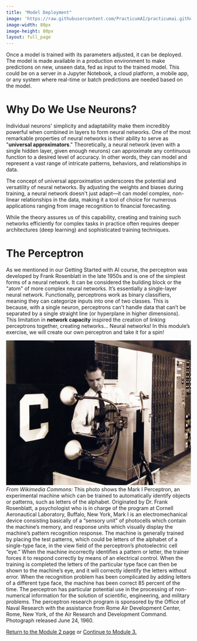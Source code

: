 ```yaml
---
title: "Model Deployment"
image: 'https://raw.githubusercontent.com/PracticumAI/practicumai.github.io/main/images/icons/practicumai_deep_learning.png'
image-width: 80px
image-height: 80px
layout: full_page
---
```


Once a model is trained with its parameters adjusted, it can be deployed.  The model is made available in a production environment to make predictions on new, unseen data, fed as input to the trained model. This could be on a server in a Jupyter Notebook, a cloud platform, a mobile app, or any system where real-time or batch predictions are needed based on the model.

# Why Do We Use Neurons?

Individual neurons' simplicity and adaptability make them incredibly powerful when combined in layers to form neural networks. One of the most remarkable properties of neural networks is their ability to serve as "**universal approximators**." Theoretically, a neural network (even with a single hidden layer, given enough neurons) can approximate any continuous function to a desired level of accuracy. In other words, they can model and represent a vast range of intricate patterns, behaviors, and relationships in data.

The concept of universal approximation underscores the potential and versatility of neural networks. By adjusting the weights and biases during training, a neural network doesn't just adapt—it can model complex, non-linear relationships in the data, making it a tool of choice for numerous applications ranging from image recognition to financial forecasting.

While the theory assures us of this capability, creating and training such networks efficiently for complex tasks in practice often requires deeper architectures (deep learning) and sophisticated training techniques.

# The Perceptron

As we mentioned in our Getting Started with AI course, the perceptron was developed by Frank Rosenblatt in the late 1950s and is one of the simplest forms of a neural network. It can be considered the building block or the "atom" of more complex neural networks. It’s essentially a single-layer neural network. Functionally, perceptrons work as binary classifiers, meaning they can categorize inputs into one of two classes. This is because, with a single neuron, perceptrons can't handle data that can’t be separated by a single straight line (or hyperplane in higher dimensions).  This limitation in **network capacity** inspired the creation of linking perceptrons together, creating networks... Neural networks! In this module’s exercise, we will create our own perceptron and take it for a spin!

![The Mark 1 Perceptron, being adjusted by Charles Wightman (Mark I Perceptron project engineer).Sensory units at left, association units in center, and control panel and response units at far right. The sensory-to-association plugboard is behind the closed panel to the right of the operator. The letter "C" on the front panel is a display of the current state of the sensory input.](/images/perceptron.jpg)
*From Wikimedia Commons:* This photo shows the Mark I Perceptron, an experimental machine which can be trained to automatically identify objects or patterns, such as letters of the alphabet. Originated by Dr. Frank Rosenblatt, a psychologist who is in charge of the program at Cornell Aeronautical Laboratory, Buffalo, New York, Mark I is an electromechanical device consisting basically of a “sensory unit” of photocells which contain the machine’s memory, and response units which visually display the machine’s pattern recognition response. The machine is generally trained by placing the test patterns, which could be letters of the alphabet of a single-type face, in the view field of the perceptron’s photoelectric cell “eye.” When the machine incorrectly identifies a pattern or letter, the trainer forces it to respond correctly by means of an electrical control. When the training is completed the letters of the particular type face can then be shown to the machine’s eye, and it will correctly identify the letters without error. When the recognition problem has been complicated by adding letters of a different type face, the machine has been correct 85 percent of the time. The perceptron has particular potential use in the processing of non-numerical information for the solution of scientific, engineering, and military problems. The perceptron research program is sponsored by the Office of Naval Research with the assistance from Rome Air Development Center, Rome, New York, of the Air Research and Development Command. Photograph released June 24, 1960.

[Return to the Module 2 page](/deep_learning/02_dl_open_machine/) or [Continue to Module 3.](/deep_learning/03_how_to_tune_your_models/)